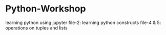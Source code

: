 # Python-Workshop
learning python using jupyter
file-2: learning python constructs 
     file-4 & 5: operations on tuples and lists
